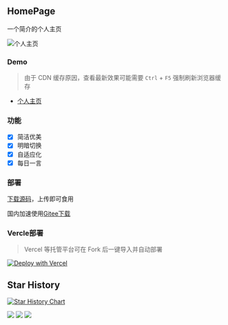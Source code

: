 ## HomePage
一个简介的个人主页

![个人主页](https://i0.wp.com/s2.loli.net/2023/11/03/MdOKuHU6XFp8hxz.png)

### Demo

>由于 CDN 缓存原因，查看最新效果可能需要 `Ctrl` + `F5` 强制刷新浏览器缓存

- [个人主页](https://bsgun.cn)

### 功能

- [x] 简洁优美
- [x] 明暗切换
- [x] 自适应化
- [x] 每日一言

### 部署

[下载源码](https://github.com/JLinMr/HomePage/releases)，上传即可食用

国内加速使用[Gitee下载](https://gitee.com/JLinMr/HomePage/releases)

### Vercle部署

>Vercel 等托管平台可在 Fork 后一键导入并自动部署

[![Deploy with Vercel](https://vercel.com/button)](https://vercel.com/new/clone?repository-url=https://github.com/JLinMr/HomePage/&repository-name=HomePage)

## Star History

[![Star History Chart](https://api.star-history.com/svg?repos=LinMr/HomePage&type=Date)](https://star-history.com/#LinMr/HomePage&Date)

<a title="SSL" target="_blank" href="https://myssl.com/seal/detail?domain=bsgun.cn"><img src="https://img.shields.io/badge/MySSL-安全认证-brightgreen"></a>&nbsp;<a title="CDN" target="_blank" href="https://www.jsdelivr.com/"><img src="https://img.shields.io/badge/CDN-jsdelivr-red"></a>&nbsp;<a title="Copyright" target="_blank" href="https://www.bsgun.cn"><img src="https://img.shields.io/badge/Copyright%20%C2%A9%202020--2023-JLinmr-blue"></a>

